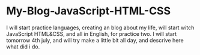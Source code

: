 # My-Blog-JavaScript-HTML-CSS
I will start practice languages, creating an blog about my life, will start witch JavaScript HTML&amp;CSS, and all in English, for practice two. 
I will start tomorrow 4th july, and will try make a little bit all day, and descrive here what did i do.

